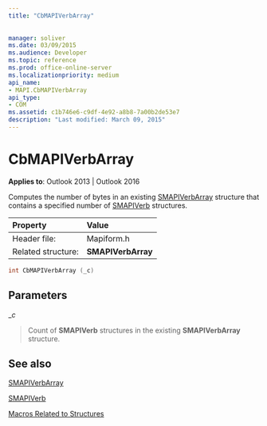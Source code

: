 ```yaml
---
title: "CbMAPIVerbArray"
 
 
manager: soliver
ms.date: 03/09/2015
ms.audience: Developer
ms.topic: reference
ms.prod: office-online-server
ms.localizationpriority: medium
api_name:
- MAPI.CbMAPIVerbArray
api_type:
- COM
ms.assetid: c1b746e6-c9df-4e92-a8b8-7a00b2de53e7
description: "Last modified: March 09, 2015"
---
```


# CbMAPIVerbArray

  
  
**Applies to**: Outlook 2013 | Outlook 2016 
  
Computes the number of bytes in an existing [SMAPIVerbArray](smapiverbarray.md) structure that contains a specified number of [SMAPIVerb](smapiverb.md) structures. 
  
|Property |Value |
|:-----|:-----|
|Header file:  <br/> |Mapiform.h  <br/> |
|Related structure:  <br/> |**SMAPIVerbArray** <br/> |
   
```cpp
int CbMAPIVerbArray (_c)
```

## Parameters

 __c_
  
> Count of **SMAPIVerb** structures in the existing **SMAPIVerbArray** structure. 
    
## See also



[SMAPIVerbArray](smapiverbarray.md)
  
[SMAPIVerb](smapiverb.md)


[Macros Related to Structures](macros-related-to-structures.md)

